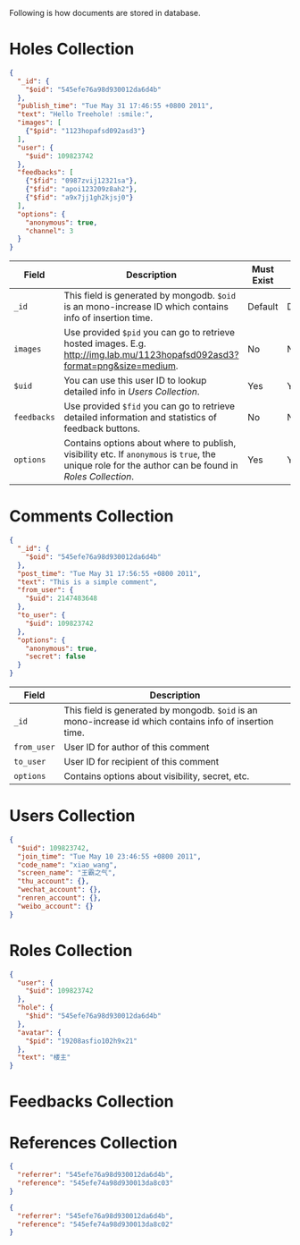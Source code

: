 Following is how documents are stored in database.

# Holes Collection
```json
{
  "_id": {
    "$oid": "545efe76a98d930012da6d4b"
  },
  "publish_time": "Tue May 31 17:46:55 +0800 2011",
  "text": "Hello Treehole! :smile:",
  "images": [
    {"$pid": "1123hopafsd092asd3"}
  ],
  "user": {
    "$uid": 109823742
  },
  "feedbacks": [
    {"$fid": "0987zvij12321sa"},
    {"$fid": "apoi123209z8ah2"},
    {"$fid": "a9x7jj1gh2kjsj0"}
  ],
  "options": {
    "anonymous": true,
    "channel": 3
  }
}
```
| Field       | Description | Must Exist | Index |
| ----------- | ----------- | ---------- | ----- |
| `_id`       | This field is generated by mongodb. `$oid` is an mono-increase ID which contains info of insertion time. | Default | Default |
| `images`    | Use provided `$pid` you can go to retrieve hosted images. E.g. <http://img.lab.mu/1123hopafsd092asd3?format=png&size=medium>. | No | No |
| `$uid`      | You can use this user ID to lookup detailed info in *Users Collection*. | Yes | Yes |
| `feedbacks` | Use provided `$fid` you can go to retrieve detailed information and statistics of feedback buttons. | No | No |
| `options`   | Contains options about where to publish, visibility etc. If `anonymous` is `true`, the unique role for the author can be found in *Roles Collection*. | Yes | Yes |

# Comments Collection
``` json
{
  "_id": {
    "$oid": "545efe76a98d930012da6d4b"
  },
  "post_time": "Tue May 31 17:56:55 +0800 2011",
  "text": "This is a simple comment",
  "from_user": {
    "$uid": 2147483648
  },
  "to_user": {
    "$uid": 109823742
  },
  "options": {
    "anonymous": true,
    "secret": false
  }
}
```
| Field       | Description |
| ----------- | ----------- |
| `_id`       | This field is generated by mongodb. `$oid` is an mono-increase id which contains info of insertion time. |
| `from_user` | User ID for author of this comment |
| `to_user`   | User ID for recipient of this comment |
| `options`   | Contains options about visibility, secret, etc. |

# Users Collection
```json
{
  "$uid": 109823742,
  "join_time": "Tue May 10 23:46:55 +0800 2011",
  "code_name": "xiao_wang",
  "screen_name": "王霸之气",
  "thu_account": {},
  "wechat_account": {},
  "renren_account": {},
  "weibo_account": {}
}
```

# Roles Collection
```json
{
  "user": {
    "$uid": 109823742
  },
  "hole": {
    "$hid": "545efe76a98d930012da6d4b"
  },
  "avatar": {
    "$pid": "19208asfio102h9x21"
  },
  "text": "楼主"
}
```

# Feedbacks Collection

# References Collection
```json
{
  "referrer": "545efe76a98d930012da6d4b",
  "reference": "545efe74a98d930013da8c03"
}
```
```json
{
  "referrer": "545efe76a98d930012da6d4b",
  "reference": "545efe74a98d930013da8c02"
}
```
